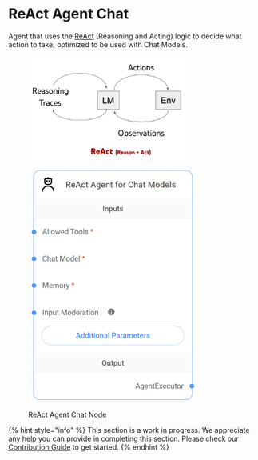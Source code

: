 # ReAct Agent Chat

Agent that uses the [ReAct](https://react-lm.github.io/) (Reasoning and Acting) logic to decide what action to take, optimized to be used with Chat Models.

<figure><img src="../../../.gitbook/assets/image (173).png" alt="" width="325"><figcaption></figcaption></figure>

<figure><img src="../../../.gitbook/assets/image (6) (1) (1) (1) (1) (1) (1) (1) (1).png" alt="" width="336"><figcaption><p>ReAct Agent Chat Node</p></figcaption></figure>

{% hint style="info" %}
This section is a work in progress. We appreciate any help you can provide in completing this section. Please check our [Contribution Guide](../../../contributing/) to get started.
{% endhint %}
